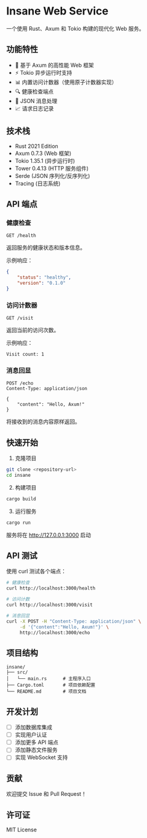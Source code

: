 # Insane Web Service

一个使用 Rust、Axum 和 Tokio 构建的现代化 Web 服务。

## 功能特性

- 🚀 基于 Axum 的高性能 Web 框架
- ⚡ Tokio 异步运行时支持
- 📊 内置访问计数器（使用原子计数器实现）
- 🔍 健康检查端点
- 📝 JSON 消息处理
- 📈 请求日志记录

## 技术栈

- Rust 2021 Edition
- Axum 0.7.3 (Web 框架)
- Tokio 1.35.1 (异步运行时)
- Tower 0.4.13 (HTTP 服务组件)
- Serde (JSON 序列化/反序列化)
- Tracing (日志系统)

## API 端点

### 健康检查
```
GET /health
```
返回服务的健康状态和版本信息。

示例响应：
```json
{
    "status": "healthy",
    "version": "0.1.0"
}
```

### 访问计数器
```
GET /visit
```
返回当前的访问次数。

示例响应：
```
Visit count: 1
```

### 消息回显
```
POST /echo
Content-Type: application/json

{
    "content": "Hello, Axum!"
}
```
将接收到的消息内容原样返回。

## 快速开始

1. 克隆项目
```bash
git clone <repository-url>
cd insane
```

2. 构建项目
```bash
cargo build
```

3. 运行服务
```bash
cargo run
```
服务将在 http://127.0.0.1:3000 启动

## API 测试

使用 curl 测试各个端点：

```bash
# 健康检查
curl http://localhost:3000/health

# 访问计数
curl http://localhost:3000/visit

# 消息回显
curl -X POST -H "Content-Type: application/json" \
     -d '{"content":"Hello, Axum!"}' \
     http://localhost:3000/echo
```

## 项目结构

```
insane/
├── src/
│   └── main.rs      # 主程序入口
├── Cargo.toml       # 项目依赖配置
└── README.md        # 项目文档
```

## 开发计划

- [ ] 添加数据库集成
- [ ] 实现用户认证
- [ ] 添加更多 API 端点
- [ ] 添加静态文件服务
- [ ] 实现 WebSocket 支持

## 贡献

欢迎提交 Issue 和 Pull Request！

## 许可证

MIT License

